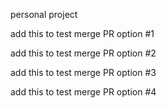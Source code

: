 personal project

add this to test merge PR option #1

add this to test merge PR option #2

add this to test merge PR option #3

add this to test merge PR option #4
